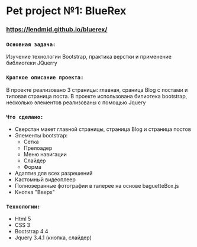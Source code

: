# Pet project №1: BlueRex
### https://lendmid.github.io/bluerex/

### `Основная задача:`
Изучение технологии Bootstrap, практика верстки и применение библиотеки JQuerry
 
### `Краткое описание проекта:`
В проекте реализовано 3 страницы: главная, сраница Blog с постами и типовая страница поста. В проекте использована билиотека bootstrap, несколько элементов реализованы с помощью Jquery

### `Что сделано:` 
- Сверстан макет главной страницы, страница Blog и страница постов
- Элементы bootstrap: 
  - Сетка
  - Прелоадер
  - Меню навигации 
  - Слайдер 
  - Форма
- Адаптив для всех разрешений
- Кастомный видеоплеер
- Полноэеранные фотографии в галерее на основе baguetteBox.js
- Кнопка "Вверх" 

### `Технологии:`
- Html 5
- CSS 3
- Bootstrap 4.4
- Jquery 3.4.1 (кнопка, слайдер)




